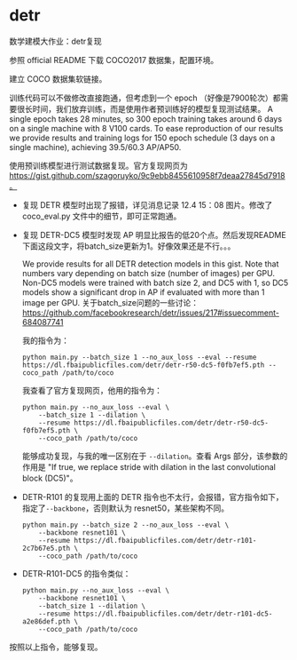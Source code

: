 # detr
 数学建模大作业：detr复现

参照 official README 下载 COCO2017 数据集，配置环境。

建立 COCO 数据集软链接。

训练代码可以不做修改直接跑通，但考虑到一个 epoch （好像是7900轮次）都需要很长时间，我们放弃训练，而是使用作者预训练好的模型复现测试结果。
A single epoch takes 28 minutes, so 300 epoch training takes around 6 days on a single machine with 8 V100 cards. To ease reproduction of our results we provide results and training logs for 150 epoch schedule (3 days on a single machine), achieving 39.5/60.3 AP/AP50.

使用预训练模型进行测试数据复现。官方复现网页为 https://gist.github.com/szagoruyko/9c9ebb8455610958f7deaa27845d7918。

- 复现 DETR 模型时出现了报错，详见消息记录 12.4 15：08 图片。修改了 coco_eval.py 文件中的细节，即可正常跑通。

- 复现 DETR-DC5 模型时发现 AP 明显比报告的低20个点。然后发现README下面这段文字，将batch_size更新为1。好像效果还是不行。。。
  
  We provide results for all DETR detection models in this gist. Note that numbers vary depending on batch size (number of images) per GPU. Non-DC5 models were trained with batch size 2, and DC5 with 1, so DC5 models show a significant drop in AP if evaluated with more than 1 image per GPU. 
  关于batch_size问题的一些讨论：https://github.com/facebookresearch/detr/issues/217#issuecomment-684087741
  
  我的指令为：
  
  ```
  python main.py --batch_size 1 --no_aux_loss --eval --resume https://dl.fbaipublicfiles.com/detr/detr-r50-dc5-f0fb7ef5.pth --coco_path /path/to/coco
  ```
  
  我查看了官方复现网页，他用的指令为：
  
  ```
  python main.py --no_aux_loss --eval \
      --batch_size 1 --dilation \
      --resume https://dl.fbaipublicfiles.com/detr/detr-r50-dc5-f0fb7ef5.pth \
      --coco_path /path/to/coco
  ```
  
  能够成功复现，与我的唯一区别在于 `--dilation`。查看 Args 部分，该参数的作用是 "If true, we replace stride with dilation in the last convolutional block (DC5)"。
  
- DETR-R101 的复现用上面的 DETR 指令也不太行，会报错，官方指令如下，指定了`--backbone`，否则默认为 resnet50，某些架构不同。

  ```
  python main.py --batch_size 2 --no_aux_loss --eval \
      --backbone resnet101 \
      --resume https://dl.fbaipublicfiles.com/detr/detr-r101-2c7b67e5.pth \
      --coco_path /path/to/coco
  ```

- DETR-R101-DC5 的指令类似：

  ```
  python main.py --no_aux_loss --eval \
      --backbone resnet101 \
      --batch_size 1 --dilation \
      --resume https://dl.fbaipublicfiles.com/detr/detr-r101-dc5-a2e86def.pth \
      --coco_path /path/to/coco
  ```

按照以上指令，能够复现。